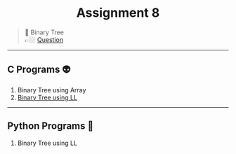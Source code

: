 <h1 align="center"> Assignment 8 </h1>

> 💠 Binary Tree<br> 👉🏼 [Question](https://github.com/saha-indranil/DSA01/blob/main/Questions/Assignment-8%40DSALAB.txt)

---

## C Programs 👽

1. Binary Tree using Array
1. [Binary Tree using LL]()

---

## Python Programs 🤖

1. Binary Tree using LL
